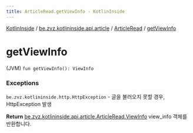 ```yaml
---
title: ArticleRead.getViewInfo - KotlinInside
---
```


[KotlinInside](../../index.html) / [be.zvz.kotlininside.api.article](../index.html) / [ArticleRead](index.html) / [getViewInfo](./get-view-info.html)

# getViewInfo

(JVM) `fun getViewInfo(): ViewInfo`

### Exceptions

`be.zvz.kotlininside.http.HttpException` - 글을 불러오지 못할 경우, HttpException 발생

**Return**
[be.zvz.kotlininside.api.article.ArticleRead.ViewInfo](-view-info/index.html) view_info 객체를 반환합니다.

